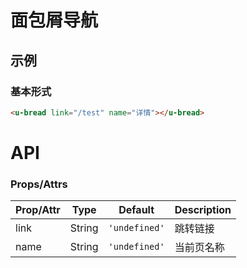 # 面包屑导航

## 示例
### 基本形式

``` html
<u-bread link="/test" name="详情"></u-bread>
```

# API
### Props/Attrs

| Prop/Attr | Type | Default | Description |
| --------- | ---- | ------- | ----------- |
| link | String | `'undefined'` | 跳转链接 |
| name | String | `'undefined'` | 当前页名称 |
